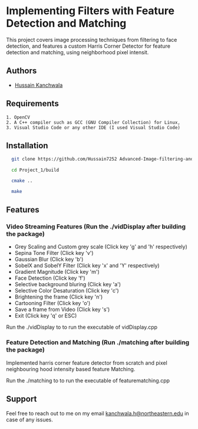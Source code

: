 
# Implementing Filters with Feature Detection and Matching

This project covers image processing techniques from filtering to face detection, and features a custom Harris Corner Detector for feature detection and matching, using neighborhood pixel intensit.

## Authors

- [Hussain Kanchwala](https://hussainkanchwala.netlify.app/)


## Requirements

    1. OpenCV
    2. A C++ compiler such as GCC (GNU Compiler Collection) for Linux,
    3. Visual Studio Code or any other IDE (I used Visual Studio Code)


## Installation

```bash
  git clone https://github.com/Hussain7252 Advanced-Image-filtering-and-Feature-Matching
  
  cd Project_1/build

  cmake ..

  make
```

## Features
### Video Streaming Features (Run the ./vidDisplay after building the package)
- Grey Scaling and Custom grey scale (Click key 'g' and 'h' respectively)
- Sepina Tone Filter (Click key 'v')
- Gaussian Blur (Click key 'b')
- SobelX and SobelY Filter (Click key 'x' and 'Y' respectively)
- Gradient Magnitude (Click key 'm')
- Face Detection (Click key 'f')
- Selective background bluring (Click key 'a')
- Selective Color Desaturation (Click key 'c')
- Brightening the frame (Click key 'n')
- Cartooning Filter (Click key 'o')
- Save a frame from Video (Click key 's')
- Exit (Click key 'q' or ESC)

Run the ./vidDisplay to to run the executable of vidDisplay.cpp
### Feature Detection and Matching (Run ./matching after building the package)
Implemented harris corner feature detector from scratch and pixel neighbouring hood intensity based feature Matching.

Run the ./matching to to run the executable of featurematching.cpp





## Support

Feel free to reach out to me on my email kanchwala.h@northeastern.edu in case of any issues.

